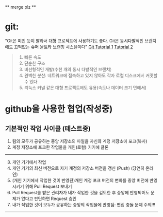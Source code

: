 ** merge plz **
# git: 
"Git은 미친 듯이 빨라서 대형 프로젝트에 사용하기도 좋다. Git은 동시다발적인 브랜치에도 끄떡없는 슈퍼 울트라 브랜칭 시스템이다"
[Git Tutorial 1](https://git-scm.com/book/ko/v1/%EC%8B%9C%EC%9E%91%ED%95%98%EA%B8%B0-%EB%B2%84%EC%A0%84-%EA%B4%80%EB%A6%AC%EB%9E%80%3F)
[Tutorial 2](https://backlog.com/git-tutorial/kr/stepup/stepup1_1.html)
> 1. 빠른 속도
> 2. 단순한 구조
> 3. 비선형적인 개발(수천 개의 동시 다발적인 브랜치)
> 4. 완벽한 분산: 네트워크에 접속하고 있지 않아도 각자 로컬 디스크에서 커밋할 수 있다
> 5. 리눅스 커널 같은 대형 프로젝트에도 유용(속도나 데이터 크기 면에서)

# github을 사용한 협업(작성중)
## 기본적인 작업 사이클 (테스트중)
1. 팀의 모두가 공유하는 중앙 저장소의 파일을 자신의 계정 저장소에 포크(복사)
2. 계정 저장소에 포크한 작업물을 개인(로컬) 기기에 클론
_________________________________________________________
3. 개인 기기에서 작업
4. 개인 기기의 최신 버전으로 자기 계정의 저장소 버전을 갱신 (Push) (당연히 온라인)
5. (개인 기기에서 작업한 것이 반영된)개인 계정 포크 버전의 변화를 중앙 버전에 반영시키기 위해 Pull Request 보내기
6. Pull Request를 받은 관리자가 내가 작업한 것을 검토한 후 중앙에 반영되어도 문제가 없다고 판단하면 Request 승인
7. 내가 작업한 것이 모두가 공유하는 중앙의 작업물에 반영됨: 편집 충돌 문제 주의!!! 
_________________________________________________________
